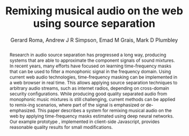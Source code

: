 --- 
  title: "Remixing musical audio on the web using source separation" 
  abstract: "Research in audio source separation has progressed a long way, producing systems that are able to approximate the component signals of sound mixtures. In recent years, many efforts have focused on learning time-frequency masks that can be used to filter a monophonic signal in the frequency domain. Using current web audio technologies, time-frequency masking can be implemented in a web browser in real time. This allows applying source separation techniques to arbitrary audio streams, such as internet radios, depending on cross-domain security configurations. While producing good quality separated audio from monophonic music mixtures is still challenging, current methods can be applied to remix-ing scenarios, where part of the signal is emphasized or de-emphasized. This paper describes a system for remixing musical audio on the web by applying time-frequency masks estimated using deep neural networks. Our example prototype , implemented in client-side Javascript, provides reasonable quality results for small modifications." 
  address: "Atlanta, Georgia" 
  author: "Gerard Roma, Andrew J R Simpson, Emad M Grais, Mark D Plumbley" 
  booktitle: "Proceedings of the International Web Audio Conference" 
  editor: "Jason Freeman, Alexander Lerch, Matthew Paradis" 
  month: "Proceedings of the International Web Audio Conference"
  pages: "4" 
  publisher: "Georgia Tech" 
  series: "WAC '16"
  type: "Paper"  
  year: "2016" 
  id: "2016_93" 
  tags: year2016 
  pdflink: /_data/papers/pdf/2016/2016_93.pdf
  ISSN: 2663-5844
---